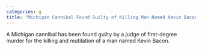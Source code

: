 ```yaml
---
categories: g
title: "Michigan Cannibal Found Guilty of Killing Man Named Kevin Bacon"
---
```

A Michigan cannibal has been found guilty by a judge of first-degree murder for the killing and mutilation of a man named Kevin Bacon.